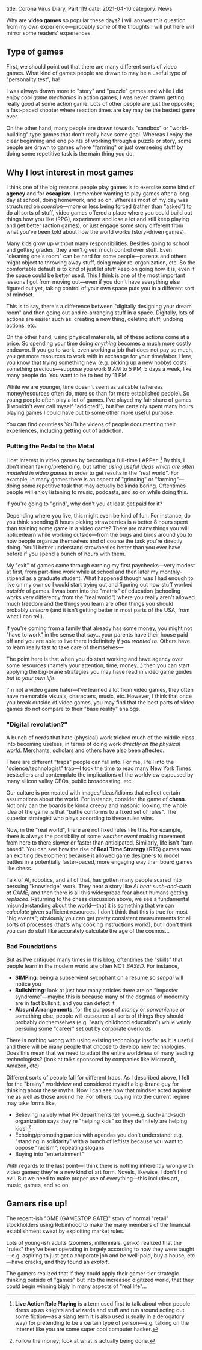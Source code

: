 title: Corona Virus Diary, Part 119
date: 2021-04-10
category: News

Why are **video games** so popular these days? I will answer this
question from my own experience&mdash;probably some of the thoughts I
will put here will mirror some readers' experiences.

Type of games
-------------

First, we should point out that there are many different sorts of
video games. What kind of games people are drawn to may be a useful
type of "personality test", ha!

I was always drawn more to "story" and "puzzle" games and while I did
enjoy cool *game mechanics* in action games, I was never drawn getting
really good at some action game. Lots of other people are just the
opposite; a fast-paced shooter where reaction times are key may be the
bestest game ever.

On the other hand, many people are drawn towards "sandbox" or
"world-building" type games that don't really have some goal. Whereas
I enjoy the clear beginning and end points of working through a puzzle
or story, some people are drawn to games where "farming" or just
overseeing stuff by doing some repetitive task is the main thing you
do.

Why I lost interest in most games
---------------------------------

I think one of the big reasons people play games is to exercise some
kind of **agency** and for **escapism**. I remember wanting to play
games after a long day at school, doing homework, and so on. Whereas
most of my day was structured on *coersion*&mdash;more or less being
forced (rather than "asked") to do all sorts of stuff, video games
offered a place where you could build out things how you like (RPG),
experiment and lose a lot and still keep playing and get better
(action games), or just engage some story different from what you've
been told about how the world works (story-driven games).

Many kids grow up without many responsibilities. Besides going to
school and getting grades, they aren't given much control over stuff.
Even "cleaning one's room" can be hard for some people&mdash;parents
and others might object to throwing away stuff, doing major
re-organization, etc. So the comfortable default is to kind of just
let stuff keep on going how it is, even if the space could be better
used. This I think is one of the most important lessons I got from
moving out&mdash;even if you don't have everything else figured out
yet, taking control of your own space puts you in a different sort of
mindset.

This is to say, there's a difference between "digitally designing your
dream room" and then going out and re-arranging stuff in a space.
Digitally, lots of actions are easier such as: creating a new thing,
deleting stuff, undoing actions, etc.

On the other hand, using physical materials, all of these actions come
at a price. So spending your time doing *anything* becomes a much more
costly endeavor. If you go to work, even working a job that does not
pay so much, you get more resources to work with in exchange for your
time/labor. Here, you know that trying something new (e.g. picking up
a new hobby) costs something precious&mdash;suppose you work 9 AM to 5
PM, 5 days a week, like many people do. You want to be to bed by 11
PM.

While we are younger, time doesn't seem as valuable (whereas
money/resources often do, more so than for more established people).
So young people often play a lot of games. I've played my fair share
of games (I wouldn't ever call myself "addicted"), but I've certainly
spent many hours playing games I could have put to some other more
useful purpose.

You can find countless YouTube videos of people documenting their
experiences, including getting out of addiction.

### Putting the Pedal to the Metal

I lost interest in video games by becoming a full-time LARPer. [^1] By
this, I don't mean faking/pretending, but rather *using useful ideas
which are often modeled in video games* in order to get results in the
"real world". For example, in many games there is an aspect of
"grinding" or "farming"&mdash;doing some repetitive task that may
actually be kinda boring. Oftentimes people will enjoy listening to
music, podcasts, and so on while doing this.

If you're going to "grind", why don't you at least get paid for it?

Depending where you live, this might even be kind of fun. For
instance, do you think spending 8 hours picking strawberries is a
better 8 hours spent than training some game in a video game? There
are many things you will notice/learn while working outside&mdash;from
the bugs and birds around you to how people organize themselves and of
course the task you're directly doing. You'll better understand
strawberries better than you ever have before if you spend a bunch of
hours with them.

My "exit" of games came through earning my first paychecks&mdash;very
modest at first, from part-time work while at school and then later my
monthly-stipend as a graduate student. What happened though was I had
enough to live on my own so I could start trying out and figuring out
how stuff worked *outside* of games. I was born into the "matrix" of
education (schooling works very differently from the "real world")
where you really aren't allowed much freedom and the things you learn
are often things you should probably *unlearn* (and it isn't getting
better in most parts of the USA, from what I can tell).

If you're coming from a family that already has some money, you might
not "have to work" in the sense that say... your parents have their
house paid off and you are able to live there indefinitely *if you
wanted to*. Others have to learn really fast to take care of
themselves&mdash;

The point here is that when you do start working and have agency over
some resources (namely your attention, time, money...) then you can
start applying the big-brane strategies you may have read in video
game guides *but to your own life*.

I'm not a video game hater&mdash;I've learned a lot from video games,
they often have memorable visuals, characters, music, etc. However, I
think that once you break outside of video games, you may find that
the best parts of video games do not compare to their "base reality"
analogs.

### "Digital revolution?"

A bunch of nerds that hate (physical) work tricked much of the middle
class into becoming useless, in terms of doing work *directly on the
physical world*. Merchants, scholars and others have also been affected.

There are different "traps" people can fall into. For me, I fell into
the "science/technologist" trap&mdash;I took the time to read many New
York Times bestsellers and contemplate the implications of the
worldview espoused by many silicon valley CEOs, public broadcasting,
etc.

Our culture is permeated with images/ideas/idioms that reflect certain
assumptions about the world. For instance, consider the game of
**chess**. Not only can the boards be kinda creepy and masonic
looking, the whole idea of the game is that "battle conforms to a
fixed set of rules". The superior strategist who plays according to
these rules wins.

Now, in the "real world", there are not fixed rules like this. For
example, there is always the possibility of some *weather event*
making movement from here to there slower or faster than anticipated.
Similarly, life isn't "turn based". You can see how the rise of **Real
Time Strategy** (RTS) games was an exciting development because it
allowed game designers to model battles in a potentially faster-paced,
more engaging way than board games like chess.

Talk of AI, robotics, and all of that, has gotten many people scared
into persuing "knowledge" work. They hear a story like *AI beat
such-and-such at GAME*, and then there is all this widespread fear
about humans getting *replaced*. Returning to the chess discussion
above, we see a fundamental misunderstanding about the
world&mdash;that it is something that we can *calculate* given
sufficient resources. I don't think that this is true for most "big
events"; obviously you can get pretty consistent measurements for all
sorts of processes (that's why cooking instructions work!), but I
don't think you can do stuff like accurately calculate the age of the
cosmos...

### Bad Foundations

But as I've critiqued many times in this blog, oftentimes the "skills"
that people learn in the modern world are often NOT *BASED*. For
instance,

- **SIMPing**: being a subservient sycophant on a resume so *senpai*
  will notice you
- **Bullshitting**: look at just how many articles there are on
  "imposter syndrome"&mdash;maybe this is because many of the dogmas
  of modernity are in fact bullshit, and you can detect it
- **Absurd Arrangements**: for the purpose of *money* or *convenience*
  or something else, people will outsource all sorts of things they
  should probably do themselves (e.g. "early childhood education")
  while vainly persuing some "career" set out by corporate overlords.
  
There is nothing wrong with using existing technology
insofar as it is useful and there will be many people that choose to
develop new technologies. Does this mean that we need to adapt the
entire worldview of many leading technologists? (look at talks
sponsored by companies like Microsoft, Amazon, etc)

Different sorts of people fall for different traps. As I described
above, I fell for the "brainy" worldview and considered myself a
big-brane guy for thinking about these myths. Now I can see how that
mindset acted against me as well as those around me. For others,
buying into the current regime may take forms like,

- Believing naively what PR departments tell you&mdash;e.g.
  such-and-such organization says they're "helping kids" so they
  definitely are helping kids! [^2]
- Echoing/promoting parties with agendas you don't understand; e.g.
  "standing in solidarity" with a bunch of leftists because you want
  to oppose "racism"; repeating slogans
- Buying into "entertainment"

With regards to the last point&mdash;I think there is nothing
inherently wrong with video games; they're a new kind of art form.
Novels, likewise, I don't find evil. But we need to make proper use of
everything&mdash;this includes art, music, games, and so on.

Gamers rise up!
---------------

The recent-ish "GME (GAMESTOP GATE)" story of normal "retail"
stockholders using Robinhood to make the many members of the financial
establishment sweat by exploiting market rules.

Lots of young-ish adults (zoomers, millennials, gen-x) realized that
the "rules" they've been operating in largely according to how they
were taught&mdash;e.g. aspiring to just get a corporate job and be
well-paid, buy a house, etc&mdash;have cracks, and they found an
*exploit*.

The gamers realized that if they could apply their gamer-tier
strategic thinking outside of "games" but into the increased digitized
world, that they could begin winning bigly in many aspects of "real
life"...

[^1]: **Live Action Role Playing** is a term used first to talk about
    when people dress up as knights and wizards and stuff and run
    around acting out some fiction&mdash;as a slang term it is also
    used (usually in a derogatory way) for pretending to be a certain
    type of person&mdash;e.g. talking on the Internet like you are
    some super cool computer hacker.
[^2]: Follow the money; look at what is actually being done.
